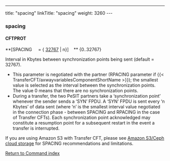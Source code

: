 ---
title: "spacing"
linkTitle: "spacing"
weight: 3260
---<span id="spacing"></span>

### spacing

#### CFTPROT

**[SPACING     = { <u>32767</u>
&#124; n}]    ** {0..32767}

Interval in Kbytes between synchronization points being sent (default = 32767).

- This parameter is negotiated with the partner (RPACING parameter if
    {{< TransferCFT/axwayvariablesComponentShortName >}}); the smallest value is selected as the interval
    between the synchronization points. The value 0 means that there are no
    synchronization points.
- During a transfer, the two PeSIT partners take a ‘synchronization point’
    whenever the sender sends a ‘SYN’ FPDU. A ‘SYN’ FPDU is sent every ‘n
    Kbytes’ of data sent (where ‘n’ is the smallest interval value negotiated
    in the connection phase - between SPACING and RPACING in the case of Transfer
    CFTs). Each synchronization point acknowledged may constitute a resumption
    point for a subsequent restart in the event a transfer is interrupted.

If you are using Amazon S3 with Transfer CFT, please see [Amazon S3/Ceph cloud storage](../../../../app_integration_intro/amazon_s3) for SPACING recommendations and limitations.

[Return to Command index](../../)
